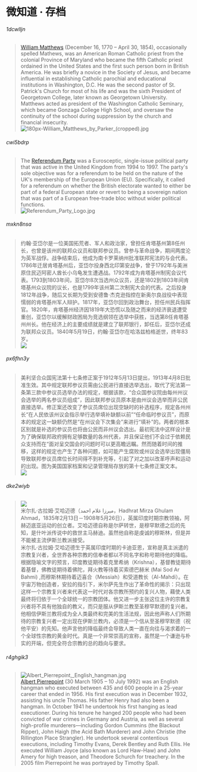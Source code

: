# 微知道 · 存档

###### 1dcwlljn
> [William Matthews](https://en.wikipedia.org/wiki/William_Matthews_(priest)) (December 16, 1770 – April 30, 1854), occasionally spelled Mathews, was an American Roman Catholic priest from the colonial Province of Maryland who became the fifth Catholic priest ordained in the United States and the first such person born in British America. He was briefly a novice in the Society of Jesus, and became influential in establishing Catholic parochial and educational institutions in Washington, D.C. He was the second pastor of St. Patrick's Church for most of his life and was the sixth President of Georgetown College, later known as Georgetown University. Matthews acted as president of the Washington Catholic Seminary, which became Gonzaga College High School, and oversaw the continuity of the school during suppression by the church and financial insecurity.   
![180px-William_Matthews_by_Parker_(cropped).jpg](https://i.loli.net/2019/03/30/5c9ec2605d07b.jpg)

<script async src="//pagead2.googlesyndication.com/pagead/js/adsbygoogle.js"></script>
<ins class="adsbygoogle"
     style="display:block; text-align:center;"
     data-ad-layout="in-article"
     data-ad-format="fluid"
     data-ad-client="ca-pub-4161171709893056"
     data-ad-slot="3017846475"></ins>
<script>
     (adsbygoogle = window.adsbygoogle || []).push({});
</script>

###### cwi5bdrp
> The [Referendum Party](https://en.wikipedia.org/wiki/Referendum_Party) was a Eurosceptic, single-issue political party that was active in the United Kingdom from 1994 to 1997. The party's sole objective was for a referendum to be held on the nature of the UK's membership of the European Union (EU). Specifically, it called for a referendum on whether the British electorate wanted to either be part of a federal European state or revert to being a sovereign nation that was part of a European free-trade bloc without wider political functions.   
> ![Referendum_Party_Logo.jpg](https://i.loli.net/2019/03/30/5c9ec11a27ab7.jpg)

<script async src="//pagead2.googlesyndication.com/pagead/js/adsbygoogle.js"></script>
<ins class="adsbygoogle"
     style="display:block; text-align:center;"
     data-ad-layout="in-article"
     data-ad-format="fluid"
     data-ad-client="ca-pub-4161171709893056"
     data-ad-slot="3017846475"></ins>
<script>
     (adsbygoogle = window.adsbygoogle || []).push({});
</script>

###### mxkn8nsa
> 约翰·亚岱尔是一位美国拓荒者、军人和政治家，曾担任肯塔基州第8任州长，也曾是该州的联邦众议员和联邦参议员。曾参与革命战争，期间两度沦为英军战俘。战争结束后，他成为南卡罗莱纳州批准联邦宪法的与会代表。1786年迁居肯塔基州后，亚岱尔投身西北印第安战争，曾于1792年与美洲原住民迈阿密人酋长小乌龟发生遭遇战。1792年成为肯塔基州制宪会议代表。1793到1803年间，亚岱尔8次当选州众议员，还是1802到1803年间肯塔基州众议院的议长，也是1799年该州第二次制宪大会的代表。之后投身1812年战争，随后又长期为受到安德鲁·杰克逊指控在新奥尔良战役中表现懦弱的肯塔基州军人辩护。1817年，亚岱尔回到政治舞台，担任州民兵指挥官。1820年，肯塔基州经济因1819年大恐慌以及随之而来的经济衰退遭受重创，亚岱尔以缓解财政困局为竞选纲领在选举中获胜，当选第8任肯塔基州州长。他在经济上的主要成绩就是建立了联邦银行，卸任后，亚岱尔还成为联邦众议员。1840年5月19日，约翰·亚岱尔在哈洛兹柏格逝世，终年83岁。  
> ![](https://cdn.jsdelivr.net/gh/lkpo0v/d1n3/img/Pes8MkDOveQUp4jW.jpg)  

<script async src="//pagead2.googlesyndication.com/pagead/js/adsbygoogle.js"></script>
<ins class="adsbygoogle"
     style="display:block; text-align:center;"
     data-ad-layout="in-article"
     data-ad-format="fluid"
     data-ad-client="ca-pub-4161171709893056"
     data-ad-slot="3017846475"></ins>
<script>
     (adsbygoogle = window.adsbygoogle || []).push({});
</script>

###### px6fhn3y
> 美利坚合众国宪法第十七条修正案于1912年5月13日提出，1913年4月8日批准生效。其中规定联邦参议员需由公民进行直接选举选出，取代了宪法第一条第三款中参议员选举办法的规定，根据该款，“合众国参议院由每州州议会选举的两名参议员组成”，因此联邦参议员原本是由州议会选举而非公民直接选举。修正案还改变了参议员席位出现空缺时的补选程序，规定各州州长“在人民依该州议会指示举行选举填补缺额以前”“任命临时参议员”，而原本的规定这一缺额仍然是“在州议会下次集会”来进行“填补”的。两者的根本区别就是补选的参议员也将由公民而非州议会选出。最初宪法中这样设计是为了确保联邦政府拥有足够数量的各州代表，并且保证他们不会过于依赖民众支持而在“面对呈交国会的问题时可以更高瞻远瞩。然而随着时间的推移，这样的规定也产生了各种问题，如可能产生腐败或州议会选举出现僵局导致联邦参议员席位长时间得不到补充等，引起了对之加以改革呼声和运动的出现。图为美国国家档案和记录管理局存放的第十七条修正案文本。  
> ![](https://cdn.jsdelivr.net/gh/lkpo0v/d1n3@master/img/iA9Yt2eYp52Gpuj0.jpg)

<script async src="//pagead2.googlesyndication.com/pagead/js/adsbygoogle.js"></script>
<ins class="adsbygoogle"
     style="display:block; text-align:center;"
     data-ad-layout="in-article"
     data-ad-format="fluid"
     data-ad-client="ca-pub-4161171709893056"
     data-ad-slot="3017846475"></ins>
<script>
     (adsbygoogle = window.adsbygoogle || []).push({});
</script>

###### dke2wiyb
> ![](https://cdn.jsdelivr.net/gh/lkpo0v/d1n3@master/img/jZHV9qkHWd2WGMiy.jpg)  
> 米尔扎·古拉姆·艾哈迈德（ميرزا غلام احمد‎，Hadhrat Mirza Ghulam Ahmad，1835年2月13日－1908年5月26日），英属印度时期宗教领袖，阿赫迈底亚运动的创立者。艾哈迈德自称是尔萨转世，是穆罕默德之后的先知，是什叶派传说中的救世主马赫迪。虽然他自称是虔诚的穆斯林，但是并不能被主流伊斯兰教派接受。  
> 米尔扎·古拉姆·艾哈迈德生于英属印度时期的卡迪亚恩，宣称是真主派遣的宗教复兴者，全世界各种宗教的信奉者都以不同名字和称号期待他的降临。根据隐喻文字的预言，印度教徒期待着克里希纳（Krishna），基督教徒期待着基督，佛教徒期待着佛陀，拜火教等待着买索德巴赫米 (Mai Sod Ar Bahmi) ,而穆斯林期待着迈喜合（Messiah）和受道教长（Al-Mahdi）。在宇宙万物创造者，安拉的指引下，米尔萨先生作出了革命性的揭示：只出现这样一个宗教复兴者来代表这一时代对各宗教所预约的复兴人物，藉使人类最终将归依于一个全球统一的宗教团体。他又进一步主张这位主许的宗教复兴者将不具有他独自的教义，而只是服从伊斯兰教至圣穆罕默德的复兴者。他相信伊斯兰教将成为全人类最终和完美的生活法规，因此他声称人们所期待的宗教复兴者一定出现在伊斯兰教内，必须是一个信从至圣穆罕默德（祝他平安）的先知。他声言他的降临最终会导致人类一直在向往与渴求着的一个全球性宗教的黄金时代。真是一个非常崇高的宣称，虽然是一个谦逊与朴实的开端，但完全符合宗教的总的趋向与要求。


<script async src="//pagead2.googlesyndication.com/pagead/js/adsbygoogle.js"></script>
<ins class="adsbygoogle"
     style="display:block; text-align:center;"
     data-ad-layout="in-article"
     data-ad-format="fluid"
     data-ad-client="ca-pub-4161171709893056"
     data-ad-slot="3017846475"></ins>
<script>
     (adsbygoogle = window.adsbygoogle || []).push({});
</script>

###### r4ghgik3
> ![Albert_Pierrepoint,_English_hangman.jpg](https://i.loli.net/2019/03/30/5c9ebfccc0563.jpg)   
> [Albert Pierrepoint](https://en.wikipedia.org/wiki/Albert_Pierrepoint) (30 March 1905 – 10 July 1992) was an English hangman who executed between 435 and 600 people in a 25-year career that ended in 1956. His first execution was in December 1932, assisting his uncle Thomas. His father Henry had also been a hangman. In October 1941 he undertook his first hanging as lead executioner. During his tenure he hanged 200 people who had been convicted of war crimes in Germany and Austria, as well as several high-profile murderers—including Gordon Cummins (the Blackout Ripper), John Haigh (the Acid Bath Murderer) and John Christie (the Rillington Place Strangler). He undertook several contentious executions, including Timothy Evans, Derek Bentley and Ruth Ellis. He executed William Joyce (also known as Lord Haw-Haw) and John Amery for high treason, and Theodore Schurch for treachery. In the 2005 film Pierrepoint he was portrayed by Timothy Spall. 
